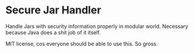 # Secure Jar Handler

Handle Jars with security information properly in modular world.
Necessary because Java does a shit job of it itself.

MIT license, cos everyone should be able to use this. So gross.